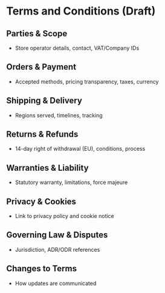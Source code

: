 # Terms and Conditions (Draft)

## Parties & Scope
- Store operator details, contact, VAT/Company IDs

## Orders & Payment
- Accepted methods, pricing transparency, taxes, currency

## Shipping & Delivery
- Regions served, timelines, tracking

## Returns & Refunds
- 14-day right of withdrawal (EU), conditions, process

## Warranties & Liability
- Statutory warranty, limitations, force majeure

## Privacy & Cookies
- Link to privacy policy and cookie notice

## Governing Law & Disputes
- Jurisdiction, ADR/ODR references

## Changes to Terms
- How updates are communicated
